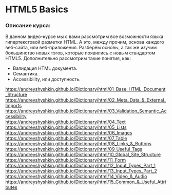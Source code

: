 #  HTML5 Basics

### Описание курса:
В данном видео-курсе мы с вами рассмотрим все возможности языка гипертекстовой разметки HTML.
А это, между прочим, основа каждого веб-сайта, или веб-приложения.
Разберём основы, а так же изучим большинство новых тэгов, которые появились с новым стандартом HTML5.
Дополнительно рассмотрим такие понятия, как:
- Валидация HTML документа.
- Семантика.
- Accessibility, или доступность.

https://andreyshyshkin.github.io/Dictionary/html/01_Base_HTML_Document_Structure </br>
https://andreyshyshkin.github.io/Dictionary/html/02_Meta_Data_&_External_Imports </br>
https://andreyshyshkin.github.io/Dictionary/html/03_Validation_Semantic_Accessibility </br>
https://andreyshyshkin.github.io/Dictionary/html/04_Text </br>
https://andreyshyshkin.github.io/Dictionary/html/05_Lists </br>
https://andreyshyshkin.github.io/Dictionary/html/06_Images </br>
https://andreyshyshkin.github.io/Dictionary/html/07_Table </br> 
https://andreyshyshkin.github.io/Dictionary/html/08_Links_&_Buttons </br> 
https://andreyshyshkin.github.io/Dictionary/html/09_Useful_Tags </br>
https://andreyshyshkin.github.io/Dictionary/html/10_Global_Site_Structure </br>
https://andreyshyshkin.github.io/Dictionary/html/11_Form </br>
https://andreyshyshkin.github.io/Dictionary/html/12_Input_Types_Part_1 </br> 
https://andreyshyshkin.github.io/Dictionary/html/13_Input_Types_Part_2 </br>
https://andreyshyshkin.github.io/Dictionary/html/14_Video_&_Audio </br>
https://andreyshyshkin.github.io/Dictionary/html/15_Common_&_Useful_Attributes </br>  
